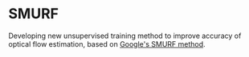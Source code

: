 # SMURF

Developing new unsupervised training method to improve accuracy of optical flow estimation, based on [Google's SMURF method](https://github.com/google-research/google-research/tree/03e5f5d01c4adee19c6064ded0f39783c573ea5b/smurf). 
